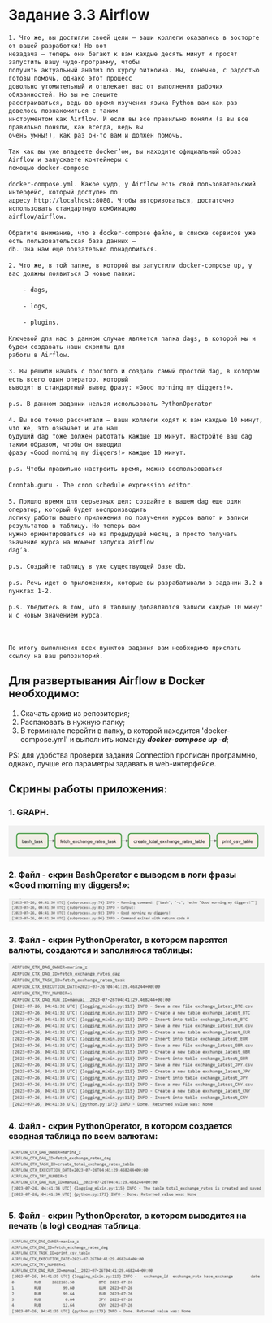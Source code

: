 # Задание 3.3 Airflow
```
1. Что же, вы достигли своей цели — ваши коллеги оказались в восторге от вашей разработки! Но вот 
незадача — теперь они бегают к вам каждые десять минут и просят запустить вашу чудо-программу, чтобы 
получить актуальный анализ по курсу биткоина. Вы, конечно, с радостью готовы помочь, однако этот процесс 
довольно утомительный и отвлекает вас от выполнения рабочих обязанностей. Но вы не спешите 
расстраиваться, ведь во время изучения языка Python вам как раз довелось познакомиться с таким 
инструментом как Airflow. И если вы все правильно поняли (а вы все правильно поняли, как всегда, ведь вы 
очень умны!), как раз он-то вам и должен помочь.

Так как вы уже владеете docker’ом, вы находите официальный образ Airflow и запускаете контейнеры с 
помощью docker-compose

docker-compose.yml. Какое чудо, у Airflow есть свой пользовательский интерфейс, который доступен по 
адресу http://localhost:8080. Чтобы авторизоваться, достаточно использовать стандартную комбинацию 
airflow/airflow.

Обратите внимание, что в docker-compose файле, в списке сервисов уже есть пользовательская база данных – 
db. Она нам еще обязательно понадобиться.

2. Что же, в той папке, в которой вы запустили docker-compose up, у вас должны появиться 3 новые папки:

    - dags,

    - logs,

    - plugins.

Ключевой для нас в данном случае является папка dags, в которой мы и будем создавать наши скрипты для 
работы в Airflow.

3. Вы решили начать с простого и создали самый простой dag, в котором есть всего один оператор, который 
выводит в стандартный вывод фразу: «Good morning my diggers!».

p.s. В данном задании нельзя использовать PythonOperator

4. Вы все точно рассчитали — ваши коллеги ходят к вам каждые 10 минут, что же, это означает и что наш 
будущий dag тоже должен работать каждые 10 минут. Настройте ваш dag таким образом, чтобы он выводил 
фразу «Good morning my diggers!» каждые 10 минут.

p.s. Чтобы правильно настроить время, можно воспользоваться

Crontab.guru - The cron schedule expression editor.

5. Пришло время для серьезных дел: создайте в вашем dag еще один оператор, который будет воспроизводить 
логику работы вашего приложения по получении курсов валют и записи результатов в таблицу. Но теперь вам 
нужно ориентироваться не на предыдущей месяц, а просто получать значение курса на момент запуска airflow 
dag’a.

p.s. Создайте таблицу в уже существующей базе db.

p.s. Речь идет о приложениях, которые вы разрабатывали в задании 3.2 в пунктах 1-2.

p.s. Убедитесь в том, что в таблицу добавляются записи каждые 10 минут и с новым значением курса.

 

По итогу выполнения всех пунктов задания вам необходимо прислать ссылку на ваш репозиторий.
```
## Для развертывания Airflow в Docker необходимо:
1. Скачать архив из репозитория;
2. Распаковать в нужную папку;
3. В терминале перейти в папку, в которой находится 'docker-compose.yml' и выполнить команду ***docker-compose up -d***;

PS: для удобства проверки задания Connection прописан программно, однако, лучше его параметры 
задавать в web-интерфейсе. 

## Скрины работы приложения:

### 1. GRAPH.
![graph.jpg](pictures/graph.jpg)

### 2. Файл - скрин BashOperator с выводом в логи фразы «Good morning my diggers!»: 
![bashoperator.jpg](pictures/bashoperatorj.jpg)

### 3. Файл - скрин PythonOperator, в котором парсятся валюты, создаются и заполняюся таблицы:
![pars_create_insert.jpg](pictures/pars_create_insertj.jpg)

### 4. Файл - скрин PythonOperator, в котором создается сводная таблица по всем валютам:
![total_exch_rates.jpg](pictures/total_exch_ratesj.jpg)

### 5. Файл - скрин PythonOperator, в котором выводится на печать (в log) сводная таблица:
![print_table.jpg](pictures/print_tablej.jpg)
